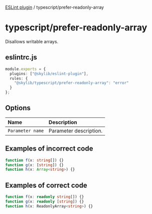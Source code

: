 [ESLint plugin](index.md) / typescript/prefer-readonly-array

# typescript/prefer-readonly-array

Disallows writable arrays.

## eslintrc.js

```ts
module.exports = {
  plugins: ["@skylib/eslint-plugin"],
  rules: {
    "@skylib/typescript/prefer-readonly-array": "error"
  }
};
```

## Options

| Name | Description |
| :------ | :------ |
| `Parameter name` | Parameter description. |


## Examples of incorrect code

```ts
function f(x: string[]) {}
function g(x: [string]) {}
function h(x: Array<string>) {}
```

## Examples of correct code

```ts
function f(x: readonly string[]) {}
function g(x: readonly [string]) {}
function h(x: ReadonlyArray<string>) {}
```
